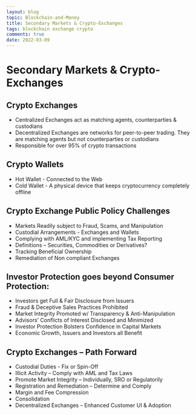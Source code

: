 ```yaml
---
layout: blog
topic: Blockchain-and-Money
title: Secondary Markets & Crypto-Exchanges
tags: blockchain exchange crypto
comments: true
date: 2022-03-09
---
```


# Secondary Markets & Crypto-Exchanges

## Crypto Exchanges
- Centralized Exchanges act as matching agents, counterparties & custodians
- Decentralized Exchanges are networks for peer-to-peer trading. They are matching agents but not counterparties or custodians
- Responsible for over 95% of crypto transactions

## Crypto Wallets
- Hot Wallet - Connected to the Web
- Cold Wallet - A physical device that keeps cryptocurrency completely offline

## Crypto Exchange Public Policy Challenges
- Markets Readily subject to Fraud, Scams, and Manipulation
- Custodial Arrangements - Exchanges and Wallets
- Complying with AML/KYC and implementing Tax Reporting
- Definitions – Securities, Commodities or Derivatives?
- Tracking Beneficial Ownership
- Remediation of Non compliant Exchanges

## Investor Protection goes beyond Consumer Protection:
- Investors get Full & Fair Disclosure from Issuers
- Fraud & Deceptive Sales Practices Prohibited
- Market Integrity Promoted w/ Transparency & Anti-Manipulation
- Advisors’ Conflicts of Interest Disclosed and Minimized
- Investor Protection Bolsters Confidence in Capital Markets
- Economic Growth, Issuers and Investors all Benefit

## Crypto Exchanges – Path Forward
- Custodial Duties - Fix or Spin-Off
- Illicit Activity – Comply with AML and Tax Laws
- Promote Market Integrity – Individually, SRO or Regulatorily
- Registration and Remediation – Determine and Comply
- Margin and Fee Compression
- Consolidation
- Decentralized Exchanges – Enhanced Customer UI & Adoption
